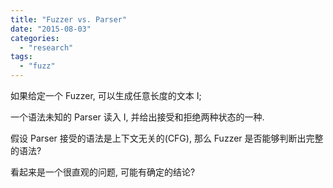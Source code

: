 ```yaml
---
title: "Fuzzer vs. Parser"
date: "2015-08-03"
categories: 
  - "research"
tags: 
  - "fuzz"
---
```


如果给定一个 Fuzzer, 可以生成任意长度的文本 I;

一个语法未知的 Parser 读入 I, 并给出接受和拒绝两种状态的一种.

假设 Parser 接受的语法是上下文无关的(CFG), 那么 Fuzzer 是否能够判断出完整的语法?

看起来是一个很直观的问题, 可能有确定的结论?
